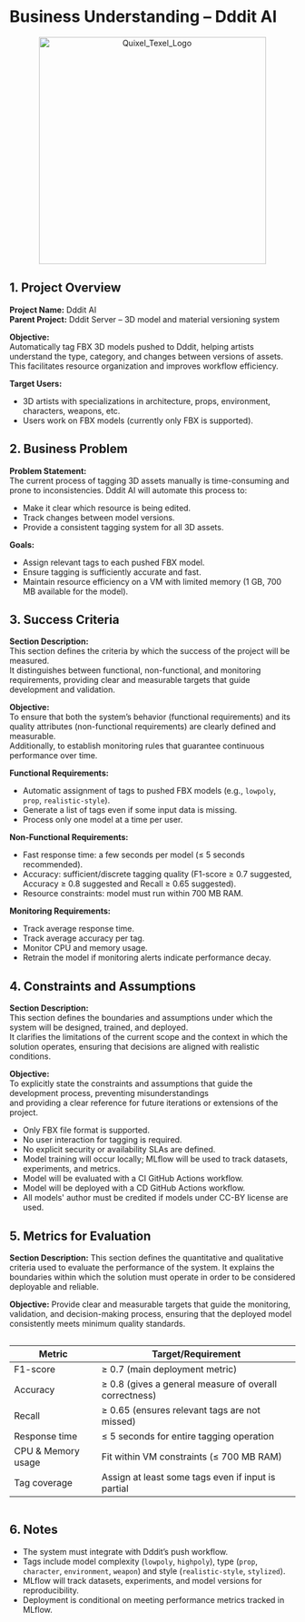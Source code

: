 # Business Understanding – Dddit AI

<p align="center"><img src='https://i.postimg.cc/SNSGrSv2/dddit-ai-upscaled.png' alt="Quixel_Texel_Logo" height="400"></p>

## 1. Project Overview
**Project Name:** Dddit AI  
**Parent Project:** Dddit Server – 3D model and material versioning system  

**Objective:**  
Automatically tag FBX 3D models pushed to Dddit, helping artists understand the type, category, and changes between versions of assets. This facilitates resource organization and improves workflow efficiency.

**Target Users:**  
- 3D artists with specializations in architecture, props, environment, characters, weapons, etc.  
- Users work on FBX models (currently only FBX is supported).

## 2. Business Problem
**Problem Statement:**  
The current process of tagging 3D assets manually is time-consuming and prone to inconsistencies. Dddit AI will automate this process to:  
- Make it clear which resource is being edited.  
- Track changes between model versions.  
- Provide a consistent tagging system for all 3D assets.

**Goals:**  
- Assign relevant tags to each pushed FBX model.  
- Ensure tagging is sufficiently accurate and fast.  
- Maintain resource efficiency on a VM with limited memory (1 GB, 700 MB available for the model).

## 3. Success Criteria
**Section Description:**  
This section defines the criteria by which the success of the project will be measured.  
It distinguishes between functional, non-functional,
and monitoring requirements, providing clear and measurable
targets that guide development and validation.  

**Objective:**  
To ensure that both the system’s behavior (functional requirements)
and its quality attributes (non-functional requirements) are clearly defined and measurable.  
Additionally, to establish monitoring rules that guarantee 
continuous performance over time.  

**Functional Requirements:**  
- Automatic assignment of tags to pushed FBX models (e.g., `lowpoly`, `prop`, `realistic-style`).  
- Generate a list of tags even if some input data is missing.  
- Process only one model at a time per user.  

**Non-Functional Requirements:**  
- Fast response time: a few seconds per model (≤ 5 seconds recommended).  
- Accuracy: sufficient/discrete tagging quality (F1-score ≥ 0.7 suggested, Accuracy ≥ 0.8 suggested and Recall ≥ 0.65 suggested).  
- Resource constraints: model must run within 700 MB RAM.  

**Monitoring Requirements:**  
- Track average response time.  
- Track average accuracy per tag.  
- Monitor CPU and memory usage.  
- Retrain the model if monitoring alerts indicate performance decay.

## 4. Constraints and Assumptions

**Section Description:**  
This section defines the boundaries and assumptions under
which the system will be designed, trained, and deployed.  
It clarifies the limitations of the current scope and the context
in which the solution operates, ensuring that decisions are aligned with realistic conditions.  

**Objective:**  
To explicitly state the constraints and assumptions that guide the development process, preventing misunderstandings  
and providing a clear reference for future iterations or extensions of the project. 

- Only FBX file format is supported.  
- No user interaction for tagging is required.  
- No explicit security or availability SLAs are defined.  
- Model training will occur locally; MLflow will be used to track datasets, experiments, and metrics.
- Model will be evaluated with a CI GitHub Actions workflow.
- Model will be deployed with a CD GitHub Actions workflow.
- All models' author must be credited if models under CC-BY license are used.

## 5. Metrics for Evaluation

**Section Description:**
This section defines the quantitative and qualitative criteria
used to evaluate the performance of the system.
It explains the boundaries within which the solution
must operate in order to be considered deployable and reliable.

**Objective:**
Provide clear and measurable targets that guide the monitoring, 
validation, and decision-making process,
ensuring that the deployed model consistently meets minimum quality standards.

<div style="display: table; margin: auto;">

| Metric             | Target/Requirement                                     |
|--------------------|--------------------------------------------------------|
| F1-score           | ≥ 0.7 (main deployment metric)                         |
| Accuracy           | ≥ 0.8 (gives a general measure of overall correctness) |
| Recall             | ≥ 0.65 (ensures relevant tags are not missed)          |
| Response time      | ≤ 5 seconds for entire tagging operation               |
| CPU & Memory usage | Fit within VM constraints (≤ 700 MB RAM)               |
| Tag coverage       | Assign at least some tags even if input is partial     |

</div>

## 6. Notes
- The system must integrate with Dddit’s push workflow.  
- Tags include model complexity (`lowpoly`, `highpoly`), type (`prop`, `character`, `environment`, `weapon`) and style (`realistic-style`, `stylized`).  
- MLflow will track datasets, experiments, and model versions for reproducibility.  
- Deployment is conditional on meeting performance metrics tracked in MLflow.
